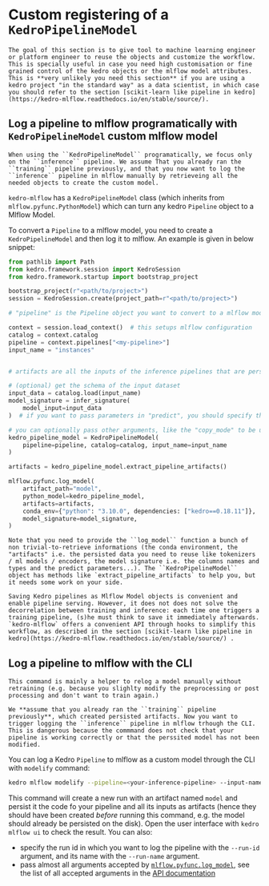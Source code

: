 # Custom registering of a ``KedroPipelineModel``

```{warning}
The goal of this section is to give tool to machine learning engineer or platform engineer to reuse the objects and customize the workflow. This is specially useful in case you need high customisation or fine grained control of the kedro objects or the mlflow model attributes. This is **very unlikely you need this section** if you are using a kedro project "in the standard way" as a data scientist, in which case you should refer to the section [scikit-learn like pipeline in kedro](https://kedro-mlflow.readthedocs.io/en/stable/source/).
```

## Log a pipeline to mlflow programatically with ``KedroPipelineModel`` custom mlflow model

```{hint}
When using the ``KedroPipelineModel`` programatically, we focus only on the ``inference`` pipeline. We assume That you already ran the ``training`` pipeline previously, and that you now want to log the ``inference`` pipeline in mlflow manually by retrieveing all the needed objects to create the custom model.
```

``kedro-mlflow`` has a ``KedroPipelineModel`` class (which inherits from ``mlflow.pyfunc.PythonModel``) which can turn any kedro ``Pipeline`` object to a Mlflow Model.

To convert a ``Pipeline`` to a mlflow model, you need to create a ``KedroPipelineModel`` and then log it to mlflow. An example is given in below snippet:

```python
from pathlib import Path
from kedro.framework.session import KedroSession
from kedro.framework.startup import bootstrap_project

bootstrap_project(r"<path/to/project>")
session = KedroSession.create(project_path=r"<path/to/project>")

# "pipeline" is the Pipeline object you want to convert to a mlflow model

context = session.load_context()  # this setups mlflow configuration
catalog = context.catalog
pipeline = context.pipelines["<my-pipeline>"]
input_name = "instances"


# artifacts are all the inputs of the inference pipelines that are persisted in the catalog

# (optional) get the schema of the input dataset
input_data = catalog.load(input_name)
model_signature = infer_signature(
    model_input=input_data
)  # if you want to pass parameters in "predict", you should specify them in the signature

# you can optionally pass other arguments, like the "copy_mode" to be used for each dataset
kedro_pipeline_model = KedroPipelineModel(
    pipeline=pipeline, catalog=catalog, input_name=input_name
)

artifacts = kedro_pipeline_model.extract_pipeline_artifacts()

mlflow.pyfunc.log_model(
    artifact_path="model",
    python_model=kedro_pipeline_model,
    artifacts=artifacts,
    conda_env={"python": "3.10.0", dependencies: ["kedro==0.18.11"]},
    model_signature=model_signature,
)
```

```{important}
Note that you need to provide the ``log_model`` function a bunch of non trivial-to-retrieve informations (the conda environment, the "artifacts" i.e. the persisted data you need to reuse like tokenizers / ml models / encoders, the model signature i.e. the columns names and types and the predict parameters...). The ``KedroPipelineModel`` object has methods like `extract_pipeline_artifacts` to help you, but it needs some work on your side.
```

```{note}
Saving Kedro pipelines as Mlflow Model objects is convenient and enable pipeline serving. However, it does not does not solve the decorrelation between training and inference: each time one triggers a training pipeline, (s)he must think to save it immediately afterwards. `kedro-mlflow` offers a convenient API through hooks to simplify this workflow, as described in the section [scikit-learn like pipeline in kedro](https://kedro-mlflow.readthedocs.io/en/stable/source/) .
```

## Log a pipeline to mlflow with the CLI

```{note}
This command is mainly a helper to relog a model manually without retraining (e.g. because you slighlty modify the preprocessing or post processing and don't want to train again.)
```

```{warning}
We **assume that you already ran the ``training`` pipeline previously**, which created persisted artifacts. Now you want to trigger logging the ``inference`` pipeline in mlflow trhough the CLI. This is dangerous because the commmand does not check that your pipeline is working correctly or that the perssited model has not been modified.
```

You can log a Kedro ``Pipeline`` to mlflow as a custom model through the CLI with ``modelify`` command:

```bash
kedro mlflow modelify --pipeline=<your-inference-pipeline> --input-name <name-in-catalog-of-input-data>
```

This command will create a new run with an artifact named ``model`` and persist it the code fo your pipeline and all its inputs as artifacts (hence they should have been created *before* running this command, e.g. the model should already be persisted on the disk). Open the user interface with ``kedro mlflow ui`` to check the result. You can also:

- specify the run id in which you want to log the pipeline with the ``--run-id`` argument, and its name with the ``--run-name`` argument.
- pass almost all arguments accepted by [``mlflow.pyfunc.log_model``](https://www.mlflow.org/docs/latest/python_api/mlflow.pyfunc.html#mlflow.pyfunc.log_model), see the list of all accepted arguments in the [API documentation](https://kedro-mlflow.readthedocs.io/en/stable/source/08_API/kedro_mlflow.framework.cli.html#modelify)

